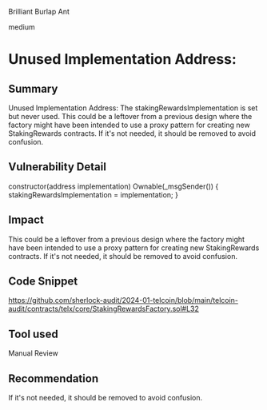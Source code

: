 Brilliant Burlap Ant

medium

# Unused Implementation Address:

## Summary
Unused Implementation Address: The stakingRewardsImplementation is set but never used. This could be a leftover from a previous design where the factory might have been intended to use a proxy pattern for creating new StakingRewards contracts. If it's not needed, it should be removed to avoid confusion.

## Vulnerability Detail
   constructor(address implementation) Ownable(_msgSender()) {
        stakingRewardsImplementation = implementation;
    }
## Impact
This could be a leftover from a previous design where the factory might have been intended to use a proxy pattern for creating new StakingRewards contracts. If it's not needed, it should be removed to avoid confusion.
## Code Snippet
https://github.com/sherlock-audit/2024-01-telcoin/blob/main/telcoin-audit/contracts/telx/core/StakingRewardsFactory.sol#L32
## Tool used

Manual Review

## Recommendation
 If it's not needed, it should be removed to avoid confusion.
